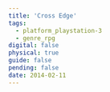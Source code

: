 ```yaml
---
title: 'Cross Edge'
tags:
  - platform_playstation-3
  - genre_rpg
digital: false
physical: true
guide: false
pending: false
date: 2014-02-11
---
```

